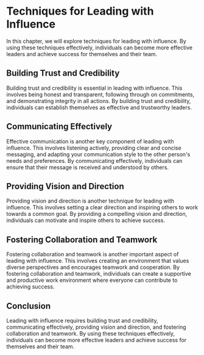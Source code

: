 # Techniques for Leading with Influence

In this chapter, we will explore techniques for leading with influence. By using these techniques effectively, individuals can become more effective leaders and achieve success for themselves and their team.

Building Trust and Credibility
------------------------------

Building trust and credibility is essential in leading with influence. This involves being honest and transparent, following through on commitments, and demonstrating integrity in all actions. By building trust and credibility, individuals can establish themselves as effective and trustworthy leaders.

Communicating Effectively
-------------------------

Effective communication is another key component of leading with influence. This involves listening actively, providing clear and concise messaging, and adapting your communication style to the other person's needs and preferences. By communicating effectively, individuals can ensure that their message is received and understood by others.

Providing Vision and Direction
------------------------------

Providing vision and direction is another technique for leading with influence. This involves setting a clear direction and inspiring others to work towards a common goal. By providing a compelling vision and direction, individuals can motivate and inspire others to achieve success.

Fostering Collaboration and Teamwork
------------------------------------

Fostering collaboration and teamwork is another important aspect of leading with influence. This involves creating an environment that values diverse perspectives and encourages teamwork and cooperation. By fostering collaboration and teamwork, individuals can create a supportive and productive work environment where everyone can contribute to achieving success.

Conclusion
----------

Leading with influence requires building trust and credibility, communicating effectively, providing vision and direction, and fostering collaboration and teamwork. By using these techniques effectively, individuals can become more effective leaders and achieve success for themselves and their team.
